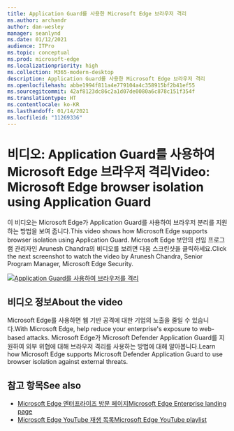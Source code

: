 ```yaml
---
title: Application Guard를 사용한 Microsoft Edge 브라우저 격리
ms.author: archandr
author: dan-wesley
manager: seanlynd
ms.date: 01/12/2021
audience: ITPro
ms.topic: conceptual
ms.prod: microsoft-edge
ms.localizationpriority: high
ms.collection: M365-modern-desktop
description: Application Guard를 사용한 Microsoft Edge 브라우저 격리
ms.openlocfilehash: abbe1994f811a4e779104a4c358915bf2b41ef55
ms.sourcegitcommit: 42af8123dc86c2a1d07de0080a6c878c151f354f
ms.translationtype: HT
ms.contentlocale: ko-KR
ms.lasthandoff: 01/14/2021
ms.locfileid: "11269336"
---
```

# <span data-ttu-id="4101e-103">비디오: Application Guard를 사용하여 Microsoft Edge 브라우저 격리</span><span class="sxs-lookup"><span data-stu-id="4101e-103">Video: Microsoft Edge browser isolation using Application Guard</span></span>

<span data-ttu-id="4101e-104">이 비디오는 Microsoft Edge가 Application Guard를 사용하여 브라우저 분리를 지원하는 방법을 보여 줍니다.</span><span class="sxs-lookup"><span data-stu-id="4101e-104">This video shows how Microsoft Edge supports browser isolation using Application Guard.</span></span> <span data-ttu-id="4101e-105">Microsoft Edge 보안의 선임 프로그램 관리자인 Arunesh Chandra의 비디오를 보려면 다음 스크린샷을 클릭하세요.</span><span class="sxs-lookup"><span data-stu-id="4101e-105">Click the next screenshot to watch the video by Arunesh Chandra, Senior Program Manager, Microsoft Edge Security.</span></span>

[![Application Guard를 사용하여 브라우저를 격리]( media/microsoft-edge-video-security-application-guard/0.png)](http://www.youtube.com/watch?v=zQjaRqNXMqw "Browser isolation using Application Guard")

## <span data-ttu-id="4101e-107">비디오 정보</span><span class="sxs-lookup"><span data-stu-id="4101e-107">About the video</span></span>

<span data-ttu-id="4101e-108">Microsoft Edge를 사용하면 웹 기반 공격에 대한 기업의 노출을 줄일 수 있습니다.</span><span class="sxs-lookup"><span data-stu-id="4101e-108">With Microsoft Edge, help reduce your enterprise's exposure to web-based attacks.</span></span> <span data-ttu-id="4101e-109">Microsoft Edge가 Microsoft Defender Application Guard를 지원하여 외부 위협에 대해 브라우저 격리를 사용하는 방법에 대해 알아봅니다.</span><span class="sxs-lookup"><span data-stu-id="4101e-109">Learn how Microsoft Edge supports Microsoft Defender Application Guard to use browser isolation against external threats.</span></span>

## <span data-ttu-id="4101e-110">참고 항목</span><span class="sxs-lookup"><span data-stu-id="4101e-110">See also</span></span>

- [<span data-ttu-id="4101e-111">Microsoft Edge 엔터프라이즈 방문 페이지</span><span class="sxs-lookup"><span data-stu-id="4101e-111">Microsoft Edge Enterprise landing page</span></span>](https://aka.ms/EdgeEnterprise)
- [<span data-ttu-id="4101e-112">Microsoft Edge YouTube 재생 목록</span><span class="sxs-lookup"><span data-stu-id="4101e-112">Microsoft Edge YouTube playlist</span></span>](https://www.youtube.com/playlist?list=PLXtHYVsvn_b-uXh1tMeYpT-0iD8tD3tFy)